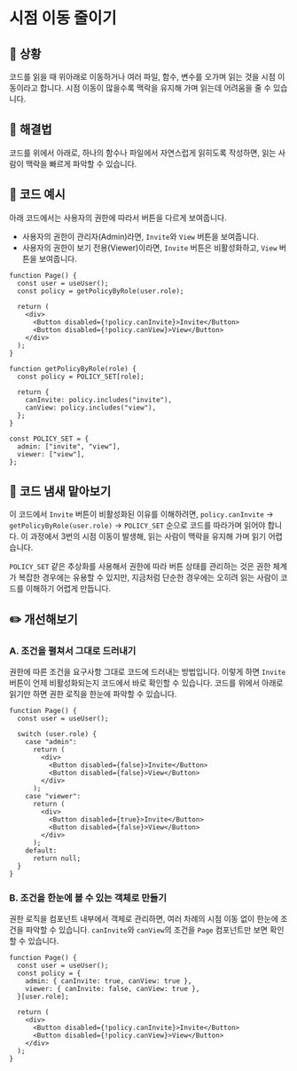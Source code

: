 # 시점 이동 줄이기

<div style="margin-top: 16px">
  <Badge type="info" text="좋은 코드의 기준" />
  <Badge type="info" text="가독성" />
  <Badge type="info" text="위에서 아래로 읽히게 하기" />
</div>

## 🔔 상황

코드를 읽을 때 위아래로 이동하거나 여러 파일, 함수, 변수를 오가며 읽는 것을 시점 이동이라고 합니다. 시점 이동이 많을수록 맥락을 유지해 가며 읽는데 어려움을 줄 수 있습니다.

## 🎳 해결법

코드를 위에서 아래로, 하나의 함수나 파일에서 자연스럽게 읽히도록 작성하면, 읽는 사람이 맥락을 빠르게 파악할 수 있습니다.

## 📝 코드 예시

아래 코드에서는 사용자의 권한에 따라서 버튼을 다르게 보여줍니다.

- 사용자의 권한이 관리자(Admin)라면, `Invite`와 `View` 버튼을 보여줍니다.
- 사용자의 권한이 보기 전용(Viewer)이라면, `Invite` 버튼은 비활성화하고, `View` 버튼을 보여줍니다.

```tsx
function Page() {
  const user = useUser();
  const policy = getPolicyByRole(user.role);

  return (
    <div>
      <Button disabled={!policy.canInvite}>Invite</Button>
      <Button disabled={!policy.canView}>View</Button>
    </div>
  );
}

function getPolicyByRole(role) {
  const policy = POLICY_SET[role];

  return {
    canInvite: policy.includes("invite"),
    canView: policy.includes("view"),
  };
}

const POLICY_SET = {
  admin: ["invite", "view"],
  viewer: ["view"],
};
```

## 👃 코드 냄새 맡아보기

이 코드에서 `Invite` 버튼이 비활성화된 이유를 이해하려면, `policy.canInvite` → `getPolicyByRole(user.role)` → `POLICY_SET` 순으로 코드를 따라가며 읽어야 합니다. 이 과정에서 3번의 시점 이동이 발생해, 읽는 사람이 맥락을 유지해 가며 읽기 어렵습니다.

`POLICY_SET` 같은 추상화를 사용해서 권한에 따라 버튼 상태를 관리하는 것은 권한 체계가 복잡한 경우에는 유용할 수 있지만, 지금처럼 단순한 경우에는 오히려 읽는 사람이 코드를 이해하기 어렵게 만듭니다.

## ✏️ 개선해보기

### A. 조건을 펼쳐서 그대로 드러내기

권한에 따른 조건을 요구사항 그대로 코드에 드러내는 방법입니다. 이렇게 하면 `Invite` 버튼이 언제 비활성화되는지 코드에서 바로 확인할 수 있습니다. 코드를 위에서 아래로 읽기만 하면 권한 로직을 한눈에 파악할 수 있습니다.

```tsx
function Page() {
  const user = useUser();

  switch (user.role) {
    case "admin":
      return (
        <div>
          <Button disabled={false}>Invite</Button>
          <Button disabled={false}>View</Button>
        </div>
      );
    case "viewer":
      return (
        <div>
          <Button disabled={true}>Invite</Button>
          <Button disabled={false}>View</Button>
        </div>
      );
    default:
      return null;
  }
}
```

### B. 조건을 한눈에 볼 수 있는 객체로 만들기

권한 로직을 컴포넌트 내부에서 객체로 관리하면, 여러 차례의 시점 이동 없이 한눈에 조건을 파악할 수 있습니다. `canInvite`와 `canView`의 조건을 `Page` 컴포넌트만 보면 확인할 수 있습니다.

```tsx
function Page() {
  const user = useUser();
  const policy = {
    admin: { canInvite: true, canView: true },
    viewer: { canInvite: false, canView: true },
  }[user.role];

  return (
    <div>
      <Button disabled={!policy.canInvite}>Invite</Button>
      <Button disabled={!policy.canView}>View</Button>
    </div>
  );
}
```
